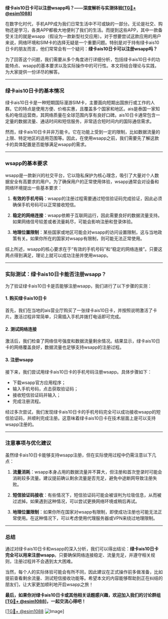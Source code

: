 **绿卡ais10日卡可以注册wsapp吗？——深度解析与实测体验[[TG💪+ @esim1088](https://t.me/s/esim1088)]**

在数字化时代，手机APP成为我们日常生活中不可或缺的一部分。无论是社交、购物还是学习，各类APP都极大地便利了我们的生活。而提到这些APP，其中一款备受关注的就是wsapp（假设为一款新型社交应用）。对于想要尝试这款应用的用户来说，网络环境和SIM卡的选择无疑是一个重要问题。特别是对于持有绿卡ais10日卡的朋友而言，他们常常会有一个疑问：**绿卡ais10日卡可以注册wsapp吗？**

为了回答这个问题，我们需要从多个角度进行详细分析，包括绿卡ais10日卡的功能特点、wsapp的基本要求以及实际操作中的可行性。本文将结合理论与实践，为大家提供一份详尽的解答。

---

### 绿卡ais10日卡的基本情况

绿卡ais10日卡是一种短期国际漫游SIM卡，主要面向短期出国旅行或工作的人群。它的特点是使用方便、价格实惠，且覆盖多个国家和地区。ais是泰国一家知名的电信运营商，其网络质量在全球范围内享有良好口碑。ais10日卡通常包含一定量的数据流量、通话时间和短信服务，非常适合短时间内的国际通信需求。

然而，绿卡ais10日卡并非万能卡。它在功能上受到一定的限制，比如数据流量的上限、特定地区的适用范围等。因此，在使用wsapp之前，我们需要先了解这款卡的具体配置是否能够满足wsapp的需求。

---

### wsapp的基本要求

wsapp是一款新兴的社交平台，它以隐私保护为核心理念，吸引了大量对个人数据安全有高要求的用户。为了确保用户的正常使用体验，wsapp通常会对设备和网络环境提出一些基本要求：

1. **有效的手机号码**：wsapp的注册过程需要通过短信验证码完成验证，因此必须确保手机号码可以正常接收短信。
   
2. **稳定的网络连接**：wsapp依赖于互联网运行，因此需要良好的数据流量支持。如果网络信号较差或者流量耗尽，可能会影响注册和登录体验。

3. **地理位置限制**：某些国家或地区可能会对wsapp的访问设置限制，这与当地政策有关。如果你所在的国家对wsapp有限制，则可能无法正常使用。

综上所述，wsapp的核心要求在于“有效的手机号码”和“稳定的网络连接”。只要这两点得到满足，理论上就可以成功注册并使用wsapp。

---

### 实际测试：绿卡ais10日卡能否注册wsapp？

为了验证绿卡ais10日卡是否能够注册wsapp，我们进行了以下步骤的实测：

#### 1. 购买绿卡ais10日卡
首先，我们在当地的ais营业厅购买了一张绿卡ais10日卡，并按照说明激活了卡片。激活过程非常简单，只需插入手机并拨打电话即可完成。

#### 2. 测试网络连接
激活后，我们检查了网络信号强度和数据流量剩余情况。结果显示，绿卡ais10日卡的网络覆盖良好，数据流量也足够支持wsapp的注册过程。

#### 3. 注册wsapp
接下来，我们尝试用绿卡ais10日卡的手机号码注册wsapp。具体步骤如下：
- 下载wsapp官方应用程序；
- 输入手机号码，点击获取验证码；
- 接收短信验证码并输入；
- 完成注册流程。

经过多次尝试，我们发现绿卡ais10日卡的手机号码完全可以成功接收wsapp的短信验证码，并顺利完成注册。这意味着绿卡ais10日卡在技术层面上是可以支持wsapp注册的。

---

### 注意事项与优化建议

虽然绿卡ais10日卡能够支持wsapp注册，但在实际使用过程中仍需注意以下几点：

1. **流量消耗**：wsapp本身占用的数据流量并不算大，但注册和首次登录时可能会消耗较多流量。建议提前确认剩余流量是否充足，避免中途断网导致注册失败。

2. **短信验证码接收**：有些情况下，短信验证码可能会被误判为垃圾信息，从而被过滤掉。如果遇到这种情况，可以尝试更换网络环境或稍后再试。

3. **地理位置限制**：如果你所在国家对wsapp有限制，即使成功注册也可能无法正常使用。在这种情况下，可以考虑使用代理服务器或VPN来绕过地理限制。

---

### 总结

通过对绿卡ais10日卡和wsapp的深入分析，我们可以得出结论：**绿卡ais10日卡完全可以用来注册wsapp**。只要确保网络连接稳定、流量充足，并遵守相关规则，注册过程并不会遇到太大困难。

当然，每个人的实际体验可能会有所不同，因此建议在正式操作前多做准备，比如提前查看剩余流量、测试短信接收功能等。希望本文的内容能够帮助到正在纠结的朋友们，让大家更加顺利地开启wsapp之旅！

**最后，如果你对绿卡ais10日卡或其他相关话题感兴趣，欢迎加入我们的讨论群组[[TG💪+ @esim1088](https://t.me/s/esim1088)]，一起交流心得吧！**

[[TG💪+ @esim1088](https://t.me/s/esim1088) ![Image](https://i.postimg.cc/4NQfJmqS/Snipaste-2025-05-13-00-14-12.png)]